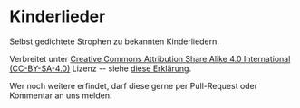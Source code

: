 # Kinderlieder

Selbst gedichtete Strophen zu bekannten Kinderliedern.

Verbreitet unter
[Creative Commons Attribution Share Alike 4.0 International (CC-BY-SA-4.0)](https://creativecommons.org/licenses/by-sa/4.0/)
Lizenz -- siehe [diese Erklärung](https://choosealicense.com/licenses/cc-by-sa-4.0/).

Wer noch weitere erfindet, darf diese gerne per Pull-Request oder Kommentar an uns melden.
